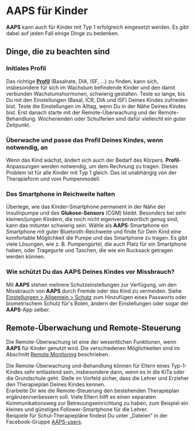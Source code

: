 # AAPS für Kinder

**AAPS** kann auch für Kinder mit Typ 1 erfolgreich eingesetzt werden. Es gibt dabei auf jeden Fall einige Dinge zu bedenken.

## Dinge, die zu beachten sind

### Initiales Profil

Das richtige [**Profil**](../SettingUpAaps/YourAapsProfile.md) (Basalrate, DIA, ISF, ...) zu finden, kann sich, insbesondere für sich im Wachstum befindende Kinder und den damit verbunden Wachstumshormonen, schwierig gestalten. Teste so lange, bis Du mit den Einstellungen (Basal, ICR, DIA und ISF) Deines Kindes zufrieden bist. Teste die Einstellungen im Alltag, wenn Du in der Nähe Deines Kindes bist. Erst danach starte mit der Remote-Überwachung und der Remote-Behandlung. Wochenenden oder Schulferien sind dafür vielleicht ein guter Zeitpunkt.<br/>

### Überwache und passe das Profil Deines Kindes, wenn notwendig, an

Wenn das Kind wächst, ändert sich auch der Bedarf des Körpers. **Profil**-Anpassungen werden notwendig, um dem Rechnung zu tragen. Dieses Problem ist für alle Kinder mit Typ 1 gleich. Das ist unabhängig von der Therapieform und vom Pumpenmodell.

### Das Smartphone in Reichweite halten

Überlege, wie das Kinder-Smartphone permanent in der Nähe der Insulinpumpe und des **Glukose-Sensors** (CGM) bleibt. Besonders bei sehr kleinen/jungen Kindern, die noch nicht eigenverantwortlich genug sind, kann das mitunter schwierig sein. Wähle als **AAPS**-Smartphone ein Smartphone mit guter Bluetooth-Reichweite und finde für Dein Kind eine komfortable Möglichkeit die Pumpe und das Smartphone zu tragen. Es gibt viele Lösungen, wie z. B. Pumpengürtel, die auch Platz für ein Smartphone haben, oder Tragegurte und Taschen, die wie ein Rucksack getragen werden können.

### Wie schützt Du das AAPS Deines Kindes vor Missbrauch?

Mit **AAPS** stehen mehrere Schutzeinstellungen zur Verfügung, um den Missbrauch von **AAPS** durch Fremde oder das Kind zu vermeiden. Siehe [Einstellungen > Allgemein > Schutz](#Preferences-protection) zum Hinzufügen eines Passworts oder biometrischem Schutz für's Bolen, ändern der Einstellungen oder sogar der **AAPS**-App selber.

## Remote-Überwachung und Remote-Steuerung

Die Remote-Überwachung ist eine der wesentlichen Funktionen, wenn **AAPS** für Kinder genutzt wird. Die verschiedenen Möglichkeiten sind im Abschnitt [Remote Monitoring](../RemoteFeatures/RemoteMonitoring.md) beschrieben.

Die Remote-Überwachung und-Behandlung können für Eltern eines Typ-1-Kindes sehr entlastend sein, insbesondere dann, wenn es in die KiTa oder die Grundschule geht. Stelle im Vorfeld sicher, dass die Lehrer und Erzieher den Therapieplan Deines Kindes kennen.<br/> Erarbeite Dir wie die Remote-Steuerung den bestehenden Therapieplan ergänzen/verbessern soll. Viele Eltern hilft es einen separaten Kommunikationsweg zur Betreuungseinrichtung zu haben, zum Beispiel ein kleines und günstiges Follower-Smartphone für die Lehrer.<br/> Beispiele für Schul-Therapiepläne findest Du unter „Dateien“ in der Facebook-Gruppe [AAPS-users](https://www.facebook.com/groups/AndroidAPSUsers/files/). 